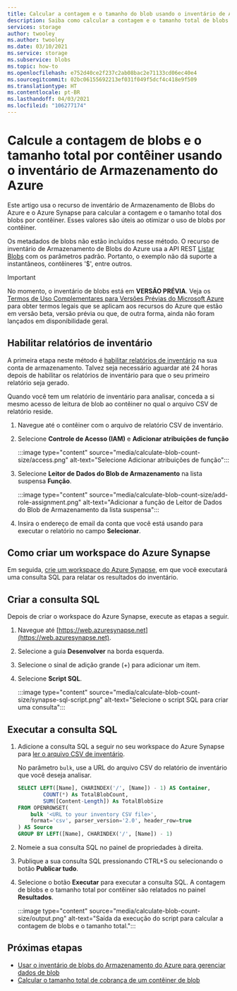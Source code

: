 ```yaml
---
title: Calcular a contagem e o tamanho do blob usando o inventário de Armazenamento do Azure
description: Saiba como calcular a contagem e o tamanho total de blobs por contêiner.
services: storage
author: twooley
ms.author: twooley
ms.date: 03/10/2021
ms.service: storage
ms.subservice: blobs
ms.topic: how-to
ms.openlocfilehash: e752d40ce2f237c2ab08bac2e71133cd06ec40e4
ms.sourcegitcommit: 02bc06155692213ef031f049f5dcf4c418e9f509
ms.translationtype: HT
ms.contentlocale: pt-BR
ms.lasthandoff: 04/03/2021
ms.locfileid: "106277174"
---
```

# <a name="calculate-blob-count-and-total-size-per-container-using-azure-storage-inventory"></a>Calcule a contagem de blobs e o tamanho total por contêiner usando o inventário de Armazenamento do Azure

Este artigo usa o recurso de inventário de Armazenamento de Blobs do Azure e o Azure Synapse para calcular a contagem e o tamanho total dos blobs por contêiner. Esses valores são úteis ao otimizar o uso de blobs por contêiner.

Os metadados de blobs não estão incluídos nesse método. O recurso de inventário de Armazenamento de Blobs do Azure usa a API REST [Listar Blobs](/rest/api/storageservices/list-blobs) com os parâmetros padrão. Portanto, o exemplo não dá suporte a instantâneos, contêineres '$', entre outros.

> [!IMPORTANT]
> No momento, o inventário de blobs está em **VERSÃO PRÉVIA**. Veja os [Termos de Uso Complementares para Versões Prévias do Microsoft Azure](https://azure.microsoft.com/support/legal/preview-supplemental-terms/) para obter termos legais que se aplicam aos recursos do Azure que estão em versão beta, versão prévia ou que, de outra forma, ainda não foram lançados em disponibilidade geral.

## <a name="enable-inventory-reports"></a>Habilitar relatórios de inventário

A primeira etapa neste método é [habilitar relatórios de inventário](blob-inventory.md#enable-inventory-reports) na sua conta de armazenamento. Talvez seja necessário aguardar até 24 horas depois de habilitar os relatórios de inventário para que o seu primeiro relatório seja gerado.

Quando você tem um relatório de inventário para analisar, conceda a si mesmo acesso de leitura de blob ao contêiner no qual o arquivo CSV de relatório reside.

1. Navegue até o contêiner com o arquivo de relatório CSV de inventário.
1. Selecione **Controle de Acesso (IAM)** e **Adicionar atribuições de função**

    :::image type="content" source="media/calculate-blob-count-size/access.png" alt-text="Selecione Adicionar atribuições de função":::

1. Selecione **Leitor de Dados do Blob de Armazenamento** na lista suspensa **Função**.

    :::image type="content" source="media/calculate-blob-count-size/add-role-assignment.png" alt-text="Adicionar a função de Leitor de Dados do Blob de Armazenamento da lista suspensa":::

1. Insira o endereço de email da conta que você está usando para executar o relatório no campo **Selecionar**.

## <a name="create-an-azure-synapse-workspace"></a>Como criar um workspace do Azure Synapse

Em seguida, [crie um workspace do Azure Synapse](../../synapse-analytics/get-started-create-workspace.md), em que você executará uma consulta SQL para relatar os resultados do inventário.

## <a name="create-the-sql-query"></a>Criar a consulta SQL

Depois de criar o workspace do Azure Synapse, execute as etapas a seguir.

1. Navegue até [https://web.azuresynapse.net](https://web.azuresynapse.net).
1. Selecione a guia **Desenvolver** na borda esquerda.
1. Selecione o sinal de adição grande (+) para adicionar um item.
1. Selecione **Script SQL**.

    :::image type="content" source="media/calculate-blob-count-size/synapse-sql-script.png" alt-text="Selecione o script SQL para criar uma consulta":::

## <a name="run-the-sql-query"></a>Executar a consulta SQL

1. Adicione a consulta SQL a seguir no seu workspace do Azure Synapse para [ler o arquivo CSV de inventário](../../synapse-analytics/sql/query-single-csv-file.md#read-a-csv-file).

    No parâmetro `bulk`, use a URL do arquivo CSV do relatório de inventário que você deseja analisar.

    ```sql
    SELECT LEFT([Name], CHARINDEX('/', [Name]) - 1) AS Container, 
            COUNT(*) As TotalBlobCount,
            SUM([Content-Length]) As TotalBlobSize
    FROM OPENROWSET(
        bulk '<URL to your inventory CSV file>',
        format='csv', parser_version='2.0', header_row=true
    ) AS Source
    GROUP BY LEFT([Name], CHARINDEX('/', [Name]) - 1)
    ```

1. Nomeie a sua consulta SQL no painel de propriedades à direita.

1. Publique a sua consulta SQL pressionando CTRL+S ou selecionando o botão **Publicar tudo**.

1. Selecione o botão **Executar** para executar a consulta SQL. A contagem de blobs e o tamanho total por contêiner são relatados no painel **Resultados**.

    :::image type="content" source="media/calculate-blob-count-size/output.png" alt-text="Saída da execução do script para calcular a contagem de blobs e o tamanho total.":::

## <a name="next-steps"></a>Próximas etapas

- [Usar o inventário de blobs do Armazenamento do Azure para gerenciar dados de blob](blob-inventory.md)
- [Calcular o tamanho total de cobrança de um contêiner de blob](../scripts/storage-blobs-container-calculate-billing-size-powershell.md)